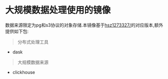 # 大规模数据处理使用的镜像

数据来源限定为pg和s3协议的对象存储.本镜像基于[hsz1273327/]()的对应版本,额外提供如下包:

> 分布式处理工具

+ dask

> 大规模数据来源

+ clickhouse
